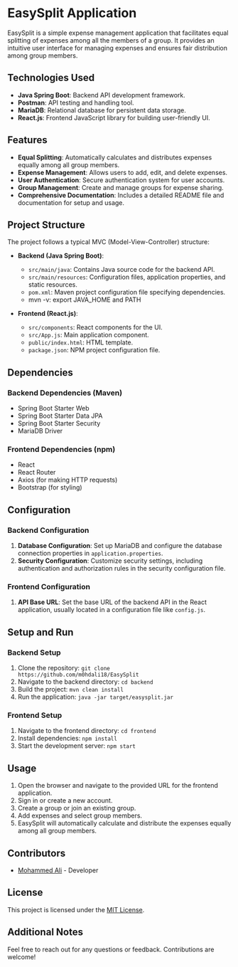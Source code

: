 # EasySplit Application

EasySplit is a simple expense management application that facilitates equal splitting of expenses among all the members of a group. It provides an intuitive user interface for managing expenses and ensures fair distribution among group members.

## Technologies Used

- **Java Spring Boot**: Backend API development framework.
- **Postman**: API testing and handling tool.
- **MariaDB**: Relational database for persistent data storage.
- **React.js**: Frontend JavaScript library for building user-friendly UI.

## Features

- **Equal Splitting**: Automatically calculates and distributes expenses equally among all group members.
- **Expense Management**: Allows users to add, edit, and delete expenses.
- **User Authentication**: Secure authentication system for user accounts.
- **Group Management**: Create and manage groups for expense sharing.
- **Comprehensive Documentation**: Includes a detailed README file and documentation for setup and usage.

## Project Structure

The project follows a typical MVC (Model-View-Controller) structure:

- **Backend (Java Spring Boot)**:
  - `src/main/java`: Contains Java source code for the backend API.
  - `src/main/resources`: Configuration files, application properties, and static resources.
  - `pom.xml`: Maven project configuration file specifying dependencies.
  - mvn -v: export JAVA_HOME and PATH

- **Frontend (React.js)**:
  - `src/components`: React components for the UI.
  - `src/App.js`: Main application component.
  - `public/index.html`: HTML template.
  - `package.json`: NPM project configuration file.

## Dependencies

### Backend Dependencies (Maven)

- Spring Boot Starter Web
- Spring Boot Starter Data JPA
- Spring Boot Starter Security
- MariaDB Driver

### Frontend Dependencies (npm)

- React
- React Router
- Axios (for making HTTP requests)
- Bootstrap (for styling)

## Configuration

### Backend Configuration

1. **Database Configuration**: Set up MariaDB and configure the database connection properties in `application.properties`.
2. **Security Configuration**: Customize security settings, including authentication and authorization rules in the security configuration file.

### Frontend Configuration

1. **API Base URL**: Set the base URL of the backend API in the React application, usually located in a configuration file like `config.js`.

## Setup and Run

### Backend Setup

1. Clone the repository: `git clone https://github.com/m0hdali18/EasySplit`
2. Navigate to the backend directory: `cd backend`
3. Build the project: `mvn clean install`
4. Run the application: `java -jar target/easysplit.jar`

### Frontend Setup

1. Navigate to the frontend directory: `cd frontend`
2. Install dependencies: `npm install`
3. Start the development server: `npm start`

## Usage

1. Open the browser and navigate to the provided URL for the frontend application.
2. Sign in or create a new account.
3. Create a group or join an existing group.
4. Add expenses and select group members.
5. EasySplit will automatically calculate and distribute the expenses equally among all group members.

## Contributors

- [Mohammed Ali](https://github.com/m0hdali18) - Developer

## License

This project is licensed under the [MIT License](LICENSE).

## Additional Notes

Feel free to reach out for any questions or feedback. Contributions are welcome!
